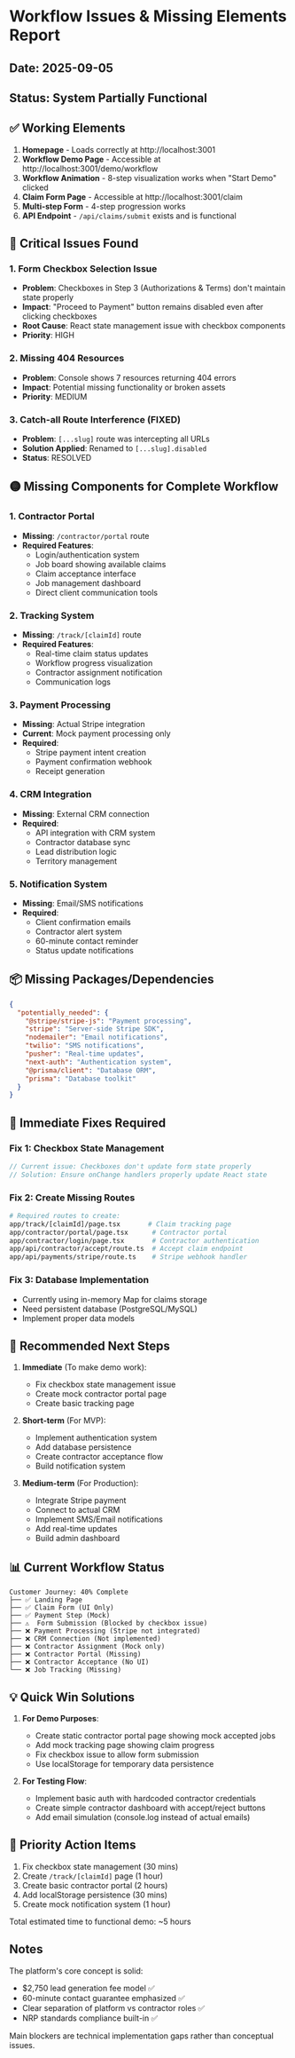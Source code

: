 # Workflow Issues & Missing Elements Report

## Date: 2025-09-05
## Status: System Partially Functional

## ✅ Working Elements

1. **Homepage** - Loads correctly at http://localhost:3001
2. **Workflow Demo Page** - Accessible at http://localhost:3001/demo/workflow
3. **Workflow Animation** - 8-step visualization works when "Start Demo" clicked
4. **Claim Form Page** - Accessible at http://localhost:3001/claim
5. **Multi-step Form** - 4-step progression works
6. **API Endpoint** - `/api/claims/submit` exists and is functional

## 🔴 Critical Issues Found

### 1. Form Checkbox Selection Issue
- **Problem**: Checkboxes in Step 3 (Authorizations & Terms) don't maintain state properly
- **Impact**: "Proceed to Payment" button remains disabled even after clicking checkboxes
- **Root Cause**: React state management issue with checkbox components
- **Priority**: HIGH

### 2. Missing 404 Resources
- **Problem**: Console shows 7 resources returning 404 errors
- **Impact**: Potential missing functionality or broken assets
- **Priority**: MEDIUM

### 3. Catch-all Route Interference (FIXED)
- **Problem**: `[...slug]` route was intercepting all URLs
- **Solution Applied**: Renamed to `[...slug].disabled`
- **Status**: RESOLVED

## 🟡 Missing Components for Complete Workflow

### 1. Contractor Portal
- **Missing**: `/contractor/portal` route
- **Required Features**:
  - Login/authentication system
  - Job board showing available claims
  - Claim acceptance interface
  - Job management dashboard
  - Direct client communication tools

### 2. Tracking System
- **Missing**: `/track/[claimId]` route
- **Required Features**:
  - Real-time claim status updates
  - Workflow progress visualization
  - Contractor assignment notification
  - Communication logs

### 3. Payment Processing
- **Missing**: Actual Stripe integration
- **Current**: Mock payment processing only
- **Required**:
  - Stripe payment intent creation
  - Payment confirmation webhook
  - Receipt generation

### 4. CRM Integration
- **Missing**: External CRM connection
- **Required**:
  - API integration with CRM system
  - Contractor database sync
  - Lead distribution logic
  - Territory management

### 5. Notification System
- **Missing**: Email/SMS notifications
- **Required**:
  - Client confirmation emails
  - Contractor alert system
  - 60-minute contact reminder
  - Status update notifications

## 📦 Missing Packages/Dependencies

```json
{
  "potentially_needed": {
    "@stripe/stripe-js": "Payment processing",
    "stripe": "Server-side Stripe SDK",
    "nodemailer": "Email notifications",
    "twilio": "SMS notifications",
    "pusher": "Real-time updates",
    "next-auth": "Authentication system",
    "@prisma/client": "Database ORM",
    "prisma": "Database toolkit"
  }
}
```

## 🔧 Immediate Fixes Required

### Fix 1: Checkbox State Management
```typescript
// Current issue: Checkboxes don't update form state properly
// Solution: Ensure onChange handlers properly update React state
```

### Fix 2: Create Missing Routes
```bash
# Required routes to create:
app/track/[claimId]/page.tsx       # Claim tracking page
app/contractor/portal/page.tsx      # Contractor portal
app/contractor/login/page.tsx       # Contractor authentication
app/api/contractor/accept/route.ts  # Accept claim endpoint
app/api/payments/stripe/route.ts    # Stripe webhook handler
```

### Fix 3: Database Implementation
- Currently using in-memory Map for claims storage
- Need persistent database (PostgreSQL/MySQL)
- Implement proper data models

## 🚀 Recommended Next Steps

1. **Immediate** (To make demo work):
   - Fix checkbox state management issue
   - Create mock contractor portal page
   - Create basic tracking page

2. **Short-term** (For MVP):
   - Implement authentication system
   - Add database persistence
   - Create contractor acceptance flow
   - Build notification system

3. **Medium-term** (For Production):
   - Integrate Stripe payment
   - Connect to actual CRM
   - Implement SMS/Email notifications
   - Add real-time updates
   - Build admin dashboard

## 📊 Current Workflow Status

```
Customer Journey: 40% Complete
├── ✅ Landing Page
├── ✅ Claim Form (UI Only)
├── ✅ Payment Step (Mock)
├── ⚠️  Form Submission (Blocked by checkbox issue)
├── ❌ Payment Processing (Stripe not integrated)
├── ❌ CRM Connection (Not implemented)
├── ❌ Contractor Assignment (Mock only)
├── ❌ Contractor Portal (Missing)
├── ❌ Contractor Acceptance (No UI)
└── ❌ Job Tracking (Missing)
```

## 💡 Quick Win Solutions

1. **For Demo Purposes**:
   - Create static contractor portal page showing mock accepted jobs
   - Add mock tracking page showing claim progress
   - Fix checkbox issue to allow form submission
   - Use localStorage for temporary data persistence

2. **For Testing Flow**:
   - Implement basic auth with hardcoded contractor credentials
   - Create simple contractor dashboard with accept/reject buttons
   - Add email simulation (console.log instead of actual emails)

## 🎯 Priority Action Items

1. Fix checkbox state management (30 mins)
2. Create `/track/[claimId]` page (1 hour)
3. Create basic contractor portal (2 hours)
4. Add localStorage persistence (30 mins)
5. Create mock notification system (1 hour)

Total estimated time to functional demo: ~5 hours

## Notes

The platform's core concept is solid:
- $2,750 lead generation fee model ✅
- 60-minute contact guarantee emphasized ✅
- Clear separation of platform vs contractor roles ✅
- NRP standards compliance built-in ✅

Main blockers are technical implementation gaps rather than conceptual issues.